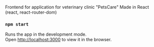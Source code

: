 Frontend for application for veterinary clinic "PetsCare"
Made in React (react, react-router-dom)

### `npm start`

Runs the app in the development mode.<br />
Open [http://localhost:3000](http://localhost:3000) to view it in the browser.
